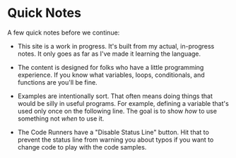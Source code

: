 # Quick Notes

A few quick notes before we continue:

- This site is a work in progress. It's built from
  my actual, in-progress notes. It only goes
  as far as I've made it learning the language.

- The content is designed for folks who have a little
  programming experience. If you know what variables,
  loops, conditionals, and functions are you'll be fine.

- Examples are intentionally sort. That often
  means doing things that would be silly in useful
  programs. For example, defining a variable that's
  used only once on the following line. The goal is to
  show _how_ to use something not _when_ to use it.

- The Code Runners have a "Disable Status Line" button.
  Hit that to prevent the status line from warning you
  about typos if you want to change code to play with the
  code samples.
